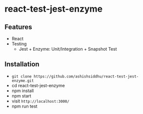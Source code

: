 # react-test-jest-enzyme

## Features

- React
- Testing
  - Jest + Enzyme: Unit/Integration + Snapshot Test
  
## Installation

- `git clone https://github.com/ashishsiddhu/react-test-jest-enzyme.git`
- cd react-test-jest-enzyme
- npm install
- npm start
- visit `http://localhost:3000/`
- npm run test
